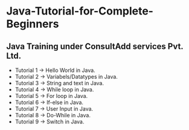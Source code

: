 # Java-Tutorial-for-Complete-Beginners

## Java Training under ConsultAdd services Pvt. Ltd.

- Tutorial 1 -> Hello World in Java.
- Tutorial 2 -> Variabels/Datatypes in Java.
- Tutorial 3 -> String and text in Java.
- Tutorial 4 -> While loop in Java.
- Tutorial 5 -> For loop in Java.
- Tutorial 6 -> If-else in Java.
- Tutorial 7 -> User Input in Java.
- Tutorial 8 -> Do-While in Java.
- Tutorial 9 -> Switch in Java.
